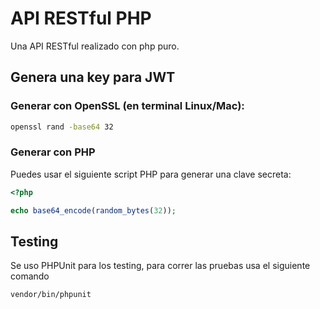 # API RESTful PHP

Una API RESTful realizado con php puro.

## Genera una key para JWT

### Generar con OpenSSL (en terminal Linux/Mac):

```bash
openssl rand -base64 32
```

### Generar con PHP
Puedes usar el siguiente script PHP para generar una clave secreta:

```PHP
<?php

echo base64_encode(random_bytes(32));
```

## Testing

Se uso PHPUnit para los testing, para correr las pruebas usa el siguiente comando

```bash
vendor/bin/phpunit
```